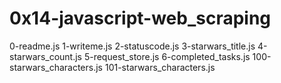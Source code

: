 # 0x14-javascript-web_scraping

0-readme.js
1-writeme.js
2-statuscode.js
3-starwars_title.js
4-starwars_count.js
5-request_store.js
6-completed_tasks.js
100-starwars_characters.js
101-starwars_characters.js

